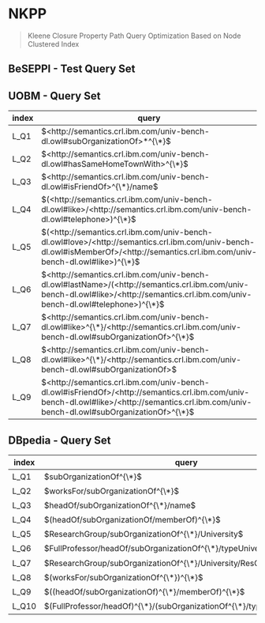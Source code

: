 # NKPP
> Kleene Closure Property Path Query Optimization Based on Node Clustered Index
## BeSEPPI - Test Query Set

## UOBM - Query Set

| index | query                                                        | type |
| ----- | ------------------------------------------------------------ | ---- |
| L_Q1  | $<http://semantics.crl.ibm.com/univ-bench-dl.owl#subOrganizationOf>*^{\*}$                                          | $S − KPPQ$ |
| L_Q2  | $<http://semantics.crl.ibm.com/univ-bench-dl.owl#hasSameHomeTownWith>^{\*}$                               | $S − KPPQ$ |
| L_Q3  | $<http://semantics.crl.ibm.com/univ-bench-dl.owl#isFriendOf>^{\*}/name$                            | $S − KPPQ$ |
| L_Q4  | $(<http://semantics.crl.ibm.com/univ-bench-dl.owl#like>/<http://semantics.crl.ibm.com/univ-bench-dl.owl#telephone>)^{\*}$                      | $E − KPPQ$ |
| L_Q5  | $(<http://semantics.crl.ibm.com/univ-bench-dl.owl#love>/<http://semantics.crl.ibm.com/univ-bench-dl.owl#isMemberOf>/<http://semantics.crl.ibm.com/univ-bench-dl.owl#like>)^{\*}$               | $E − KPPQ$ |
| L_Q6  | $<http://semantics.crl.ibm.com/univ-bench-dl.owl#lastName>/(<http://semantics.crl.ibm.com/univ-bench-dl.owl#like>/<http://semantics.crl.ibm.com/univ-bench-dl.owl#telephone>)^{\*}$    | $C − KPPQ$ |
| L_Q7  | $<http://semantics.crl.ibm.com/univ-bench-dl.owl#like>^{\*}/<http://semantics.crl.ibm.com/univ-bench-dl.owl#subOrganizationOf>^{\*}$     | $C − KPPQ$ |
| L_Q8  | $<http://semantics.crl.ibm.com/univ-bench-dl.owl#like>^{\*}/<http://semantics.crl.ibm.com/univ-bench-dl.owl#subOrganizationOf>$                           | $C − KPPQ$ |
| L_Q9  | $<http://semantics.crl.ibm.com/univ-bench-dl.owl#isFriendOf>/<http://semantics.crl.ibm.com/univ-bench-dl.owl#like>/<http://semantics.crl.ibm.com/univ-bench-dl.owl#subOrganizationOf>^{\*}$                  | $C − KPPQ$ |

## DBpedia - Query Set

| index | query                                                        | type |
| ----- | ------------------------------------------------------------ | ---- |
| L_Q1  | $subOrganizationOf^{\*}$                                          | $KS_{one}$ |
| L_Q2  | $worksFor/subOrganizationOf^{\*}$                               | $KS_{one}$ |
| L_Q3  | $headOf/subOrganizationOf^{\*}/name$                            | $KS_{one}$ |
| L_Q4  | $(headOf/subOrganizationOf/memberOf)^{\*}$                      | $KS_{fm}$ |
| L_Q5  | $ResearchGroup/subOrganizationOf^{\*}/University$               | $KS_{one}$ |
| L_Q6  | $FullProfessor/headOf/subOrganizationOf^{\*}/typeUniversity$    | $KS_{one}$ |
| L_Q7  | $ResearchGroup/subOrganizationOf^{\*}/University/ResGroup^{\*}$     | $KS_{one}$ |
| L_Q8  | $(worksFor/subOrganizationOf^{\*})^{\*}$                           | $KS_{co}$ |
| L_Q9  | $((headOf/subOrganizationOf)^{\*}/memberOf)^{\*}$                  | $KS_{co}$ |
| L_Q10 | $(FullProfessor/headOf)^{\*}/(subOrganizationOf^{\*}/typeUniversity)^{\*}$ | $KS_{co}$ |
